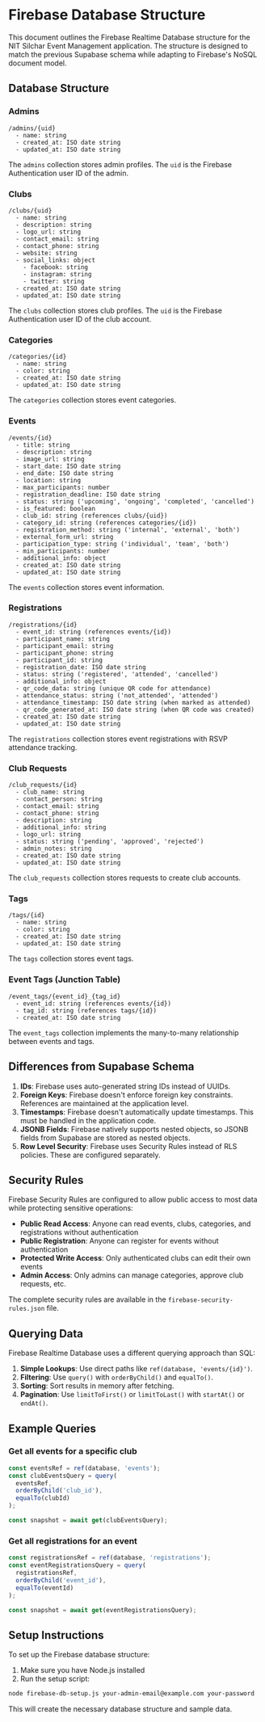 # Firebase Database Structure

This document outlines the Firebase Realtime Database structure for the NIT Silchar Event Management application. The structure is designed to match the previous Supabase schema while adapting to Firebase's NoSQL document model.

## Database Structure

### Admins

```
/admins/{uid}
  - name: string
  - created_at: ISO date string
  - updated_at: ISO date string
```

The `admins` collection stores admin profiles. The `uid` is the Firebase Authentication user ID of the admin.

### Clubs

```
/clubs/{uid}
  - name: string
  - description: string
  - logo_url: string
  - contact_email: string
  - contact_phone: string
  - website: string
  - social_links: object
    - facebook: string
    - instagram: string
    - twitter: string
  - created_at: ISO date string
  - updated_at: ISO date string
```

The `clubs` collection stores club profiles. The `uid` is the Firebase Authentication user ID of the club account.

### Categories

```
/categories/{id}
  - name: string
  - color: string
  - created_at: ISO date string
  - updated_at: ISO date string
```

The `categories` collection stores event categories.

### Events

```
/events/{id}
  - title: string
  - description: string
  - image_url: string
  - start_date: ISO date string
  - end_date: ISO date string
  - location: string
  - max_participants: number
  - registration_deadline: ISO date string
  - status: string ('upcoming', 'ongoing', 'completed', 'cancelled')
  - is_featured: boolean
  - club_id: string (references clubs/{uid})
  - category_id: string (references categories/{id})
  - registration_method: string ('internal', 'external', 'both')
  - external_form_url: string
  - participation_type: string ('individual', 'team', 'both')
  - min_participants: number
  - additional_info: object
  - created_at: ISO date string
  - updated_at: ISO date string
```

The `events` collection stores event information.

### Registrations

```
/registrations/{id}
  - event_id: string (references events/{id})
  - participant_name: string
  - participant_email: string
  - participant_phone: string
  - participant_id: string
  - registration_date: ISO date string
  - status: string ('registered', 'attended', 'cancelled')
  - additional_info: object
  - qr_code_data: string (unique QR code for attendance)
  - attendance_status: string ('not_attended', 'attended')
  - attendance_timestamp: ISO date string (when marked as attended)
  - qr_code_generated_at: ISO date string (when QR code was created)
  - created_at: ISO date string
  - updated_at: ISO date string
```

The `registrations` collection stores event registrations with RSVP attendance tracking.

### Club Requests

```
/club_requests/{id}
  - club_name: string
  - contact_person: string
  - contact_email: string
  - contact_phone: string
  - description: string
  - additional_info: string
  - logo_url: string
  - status: string ('pending', 'approved', 'rejected')
  - admin_notes: string
  - created_at: ISO date string
  - updated_at: ISO date string
```

The `club_requests` collection stores requests to create club accounts.

### Tags

```
/tags/{id}
  - name: string
  - color: string
  - created_at: ISO date string
  - updated_at: ISO date string
```

The `tags` collection stores event tags.

### Event Tags (Junction Table)

```
/event_tags/{event_id}_{tag_id}
  - event_id: string (references events/{id})
  - tag_id: string (references tags/{id})
  - created_at: ISO date string
```

The `event_tags` collection implements the many-to-many relationship between events and tags.

## Differences from Supabase Schema

1. **IDs**: Firebase uses auto-generated string IDs instead of UUIDs.
2. **Foreign Keys**: Firebase doesn't enforce foreign key constraints. References are maintained at the application level.
3. **Timestamps**: Firebase doesn't automatically update timestamps. This must be handled in the application code.
4. **JSONB Fields**: Firebase natively supports nested objects, so JSONB fields from Supabase are stored as nested objects.
5. **Row Level Security**: Firebase uses Security Rules instead of RLS policies. These are configured separately.

## Security Rules

Firebase Security Rules are configured to allow public access to most data while protecting sensitive operations:

- **Public Read Access**: Anyone can read events, clubs, categories, and registrations without authentication
- **Public Registration**: Anyone can register for events without authentication
- **Protected Write Access**: Only authenticated clubs can edit their own events
- **Admin Access**: Only admins can manage categories, approve club requests, etc.

The complete security rules are available in the `firebase-security-rules.json` file.

## Querying Data

Firebase Realtime Database uses a different querying approach than SQL:

1. **Simple Lookups**: Use direct paths like `ref(database, 'events/{id}')`.
2. **Filtering**: Use `query()` with `orderByChild()` and `equalTo()`.
3. **Sorting**: Sort results in memory after fetching.
4. **Pagination**: Use `limitToFirst()` or `limitToLast()` with `startAt()` or `endAt()`.

## Example Queries

### Get all events for a specific club

```javascript
const eventsRef = ref(database, 'events');
const clubEventsQuery = query(
  eventsRef,
  orderByChild('club_id'),
  equalTo(clubId)
);

const snapshot = await get(clubEventsQuery);
```

### Get all registrations for an event

```javascript
const registrationsRef = ref(database, 'registrations');
const eventRegistrationsQuery = query(
  registrationsRef,
  orderByChild('event_id'),
  equalTo(eventId)
);

const snapshot = await get(eventRegistrationsQuery);
```

## Setup Instructions

To set up the Firebase database structure:

1. Make sure you have Node.js installed
2. Run the setup script:

```bash
node firebase-db-setup.js your-admin-email@example.com your-password
```

This will create the necessary database structure and sample data.
